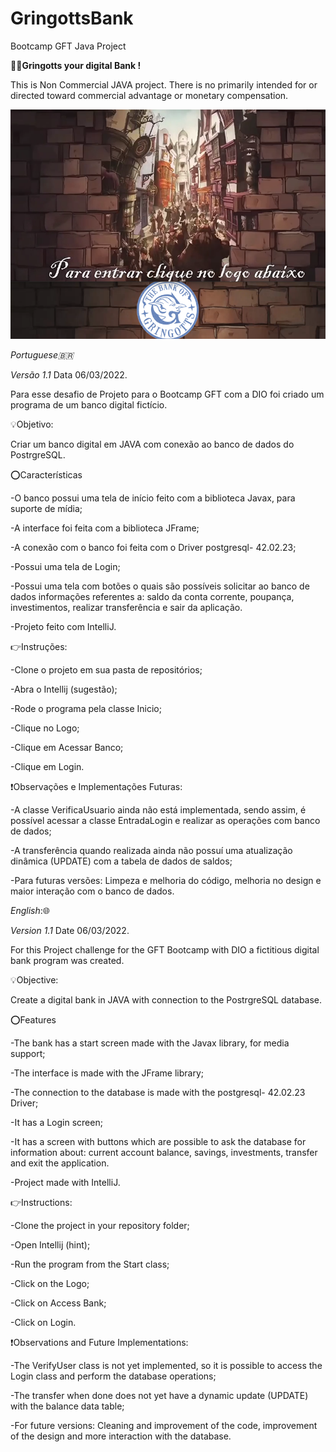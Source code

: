 # GringottsBank
Bootcamp GFT Java Project

**:bank::sparkles:Gringotts your digital Bank !**

This is Non Commercial JAVA project. There is no primarily intended for or directed toward commercial advantage or monetary compensation. 


[![](src/CapaVideo.png)](src/VideoApresentacao.mp4)



*Portuguese:brazil:*  

*Versão 1.1*  Data 06/03/2022.

Para esse desafio de Projeto para o Bootcamp GFT com a DIO foi criado um programa de um banco digital fictício.

 

:bulb:Objetivo:

Criar um banco digital em JAVA com conexão ao banco de dados do PostrgreSQL.

 

:o:Características

-O banco possui uma tela de início feito com a biblioteca Javax, para suporte de mídia;

-A interface foi feita com a biblioteca JFrame;

-A conexão com o banco foi feita com o Driver postgresql- 42.02.23;

-Possui uma tela de Login;

-Possui uma tela com botões o quais são possíveis solicitar ao banco de dados informações referentes a: saldo da conta corrente, poupança, investimentos, realizar transferência e sair da aplicação.

-Projeto feito com IntelliJ.

 

:point_right:Instruções: 

-Clone o projeto em sua pasta de repositórios;

-Abra o Intellij (sugestão);

-Rode o programa pela classe Inicio;

-Clique no Logo;

-Clique em Acessar Banco;

-Clique em Login.

 

:exclamation:Observações e Implementações Futuras:

-A classe VerificaUsuario ainda não está implementada, sendo assim, é possível acessar a classe EntradaLogin e realizar as operações com banco de dados;

-A transferência quando realizada ainda não possuí uma atualização dinâmica (UPDATE) com a tabela de dados de saldos;

-Para futuras versões: Limpeza e melhoria do código, melhoria no design e maior interação com o banco de dados.

*English*::globe_with_meridians:

*Version 1.1* Date 06/03/2022.

For this Project challenge for the GFT Bootcamp with DIO a fictitious digital bank program was created.

 

:bulb:Objective:

Create a digital bank in JAVA with connection to the PostrgreSQL database.

 

:o:Features

-The bank has a start screen made with the Javax library, for media support;

-The interface is made with the JFrame library;

-The connection to the database is made with the postgresql- 42.02.23 Driver;

-It has a Login screen;

-It has a screen with buttons which are possible to ask the database for information about: current account balance, savings, investments, transfer and exit the application.

-Project made with IntelliJ.

 

:point_right:Instructions: 

-Clone the project in your repository folder;

-Open Intellij (hint);

-Run the program from the Start class;

-Click on the Logo;

-Click on Access Bank;

-Click on Login.

 

:exclamation:Observations and Future Implementations:

-The VerifyUser class is not yet implemented, so it is possible to access the Login class and perform the database operations;

-The transfer when done does not yet have a dynamic update (UPDATE) with the balance data table;

-For future versions: Cleaning and improvement of the code, improvement of the design and more interaction with the database.




